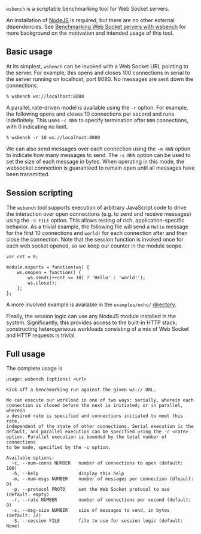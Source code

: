 `wsbench` is a scriptable benchmarking tool for Web Socket servers.

An installation of [NodeJS](http://nodejs.org) is required, but there are no
other external dependencies. See [Benchmarking Web Socket servers with
wsbench](http://blog.std.in/2010/09/24/benchmarking-web-socket-servers/) for
more background on the motivation and intended usage of this tool.

## Basic usage

At its simplest, `wsbench` can be invoked with a Web Socket URL pointing to the
server. For example, this opens and closes 100 connections in serial to the
server running on localhost, port 8080. No messages are sent down the
connections.

    % wsbench ws://localhost:8080

A parallel, rate-driven model is available using the `-r` option. For example,
the following opens and closes 10 connections per second and runs indefinitely.
This uses `-c NNN` to specify termination after `NNN` connections, with 0
indicating no limit.

    % wsbench -r 10 ws://localhost:8080

We can also send messages over each connection using the `-m NNN` option to
indicate how many messages to send. The `-s NNN` option can be used to set the
size of each message in bytes. When operating in this mode, the websocket
connection is guaranteed to remain open until all messages have been
transmitted.

## Session scripting

The `wsbench` tool supports execution of arbitrary JavaScript code to drive the
interaction over open connections (e.g. to send and receive messages) using the
`-S FILE` option. This allows testing of rich, application-specific behavior.
As a trivial example, the following file will send a `Hello` message for the
first 10 connections and `world!` for each connection after and then close the
connection. Note that the session function is invoked once for each web socket
opened, so we keep our counter in the module scope.

    var cnt = 0;
    
    module.exports = function(ws) {
        ws.onopen = function() {
            ws.send((++cnt <= 10) ? 'Hello' : 'world!');
            ws.close();
        };
    };

A more involved example is available in the `examples/echo/`
[directory](http://github.com/pgriess/wsbench/tree/master/examples/echo/).

Finally, the session logic can use any NodeJS module installed in the
system. Significantly, this provides access to the built-in HTTP stack;
constructing heterogeneous workloads consisting of a mix of Web Socket and
HTTP requests is trivial.

## Full usage

The complete usage is

    usage: wsbench [options] <url>
    
    Kick off a benchmarking run against the given ws:// URL.
    
    We can execute our workload in one of two ways: serially, wherein each
    connection is closed before the next is initiated; or in parallel, wherein
    a desired rate is specified and connections initiated to meet this rate,
    independent of the state of other connections. Serial execution is the
    default, and parallel execution can be specified using the -r <rate>
    option. Parallel execution is bounded by the total number of connections
    to be made, specified by the -c option.
    
    Available options:
      -c, --num-conns NUMBER   number of connections to open (default: 100)
      -h, --help               display this help
      -m, --num-msgs NUMBER    number of messages per connection (dfeault: 0)
      -p, --protocol PROTO     set the Web Socket protocol to use (default: empty)
      -r, --rate NUMBER        number of connections per second (default: 0)
      -s, --msg-size NUMBER    size of messages to send, in bytes (default: 32)
      -S, --session FILE       file to use for session logic (default: None)
